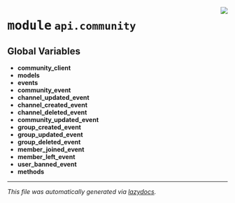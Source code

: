 <!-- markdownlint-disable -->

<a href="https://github.com/switchcollab/Switch-Bots-Python-Library/tree/main/src/switch/api/community/__init__.py#L0"><img align="right" src="https://img.shields.io/badge/-source-cccccc?style=flat-square"/></a>

# <kbd>module</kbd> `api.community`




**Global Variables**
---------------
- **community_client**
- **models**
- **events**
- **community_event**
- **channel_updated_event**
- **channel_created_event**
- **channel_deleted_event**
- **community_updated_event**
- **group_created_event**
- **group_updated_event**
- **group_deleted_event**
- **member_joined_event**
- **member_left_event**
- **user_banned_event**
- **methods**




---

_This file was automatically generated via [lazydocs](https://github.com/ml-tooling/lazydocs)._
